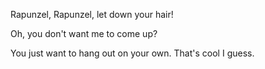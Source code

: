 Rapunzel, Rapunzel, let down your hair!

Oh, you don't want me to come up?

You just want to hang out on your own. That's cool I guess.